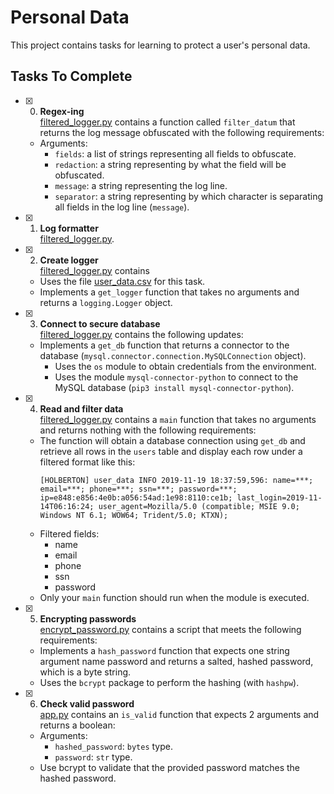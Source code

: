 # Personal Data

This project contains tasks for learning to protect a user's personal data.

## Tasks To Complete

+ [x] 0. **Regex-ing**<br/>[filtered_logger.py](filtered_logger.py) contains a function called `filter_datum` that returns the log message obfuscated with the following requirements:
  + Arguments:
    + `fields`: a list of strings representing all fields to obfuscate.
    + `redaction`: a string representing by what the field will be obfuscated.
    + `message`: a string representing the log line.
    + `separator`: a string representing by which character is separating all fields in the log line (`message`).

+ [x] 1. **Log formatter**<br/>[filtered_logger.py](filtered_logger.py).

+ [x] 2. **Create logger**<br/>[filtered_logger.py](filtered_logger.py) contains
  + Uses the file  [user_data.csv](user_data.csv) for this task.
  + Implements a `get_logger` function that takes no arguments and returns a `logging.Logger` object.

+ [x] 3. **Connect to secure database**<br/>[filtered_logger.py](filtered_logger.py) contains the following updates:
  + Implements a `get_db` function that returns a connector to the database (`mysql.connector.connection.MySQLConnection` object).
    + Uses the `os` module to obtain credentials from the environment.
    + Uses the module `mysql-connector-python` to connect to the MySQL database (`pip3 install mysql-connector-python`).

+ [x] 4. **Read and filter data**<br/>[filtered_logger.py](filtered_logger.py) contains a `main` function that takes no arguments and returns nothing with the following requirements:
  + The function will obtain a database connection using `get_db` and retrieve all rows in the `users` table and display each row under a filtered format like this:
    ```log
    [HOLBERTON] user_data INFO 2019-11-19 18:37:59,596: name=***; email=***; phone=***; ssn=***; password=***; ip=e848:e856:4e0b:a056:54ad:1e98:8110:ce1b; last_login=2019-11-14T06:16:24; user_agent=Mozilla/5.0 (compatible; MSIE 9.0; Windows NT 6.1; WOW64; Trident/5.0; KTXN);
    ```
  + Filtered fields:
    + name
    + email
    + phone
    + ssn
    + password
  + Only your `main` function should run when the module is executed.

+ [x] 5. **Encrypting passwords**<br/>[encrypt_password.py](encrypt_password.py) contains a script that meets the following requirements:
  + Implements a `hash_password` function that expects one string argument name password and returns a salted, hashed password, which is a byte string.
  + Uses the `bcrypt` package to perform the hashing (with `hashpw`).

+ [x] 6. **Check valid password**<br/>[app.py](app.py) contains an `is_valid` function that expects 2 arguments and returns a boolean:
  + Arguments:
    + `hashed_password`: `bytes` type.
    + `password`: `str` type.
  + Use bcrypt to validate that the provided password matches the hashed password.
